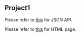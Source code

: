 ## Project1

Please refer to [this](https://project1.xcvoyager01.workers.dev/links) for JSON API.

Please refer to [this](https://project1.xcvoyager01.workers.dev) for HTML page.
